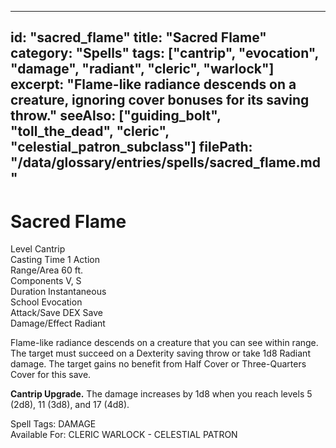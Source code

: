 
---
id: "sacred_flame"
title: "Sacred Flame"
category: "Spells"
tags: ["cantrip", "evocation", "damage", "radiant", "cleric", "warlock"]
excerpt: "Flame-like radiance descends on a creature, ignoring cover bonuses for its saving throw."
seeAlso: ["guiding_bolt", "toll_the_dead", "cleric", "celestial_patron_subclass"]
filePath: "/data/glossary/entries/spells/sacred_flame.md"
---
<div class="spell-card">
  <div class="spell-card-header">
    <h1 class="spell-card-title">Sacred Flame</h1>
  </div>
  <div class="spell-card-divider"></div>
  <div class="spell-card-stats-grid">
    <div class="spell-card-stat">
      <span class="spell-card-stat-label">Level</span>
      <span class="spell-card-stat-value">Cantrip</span>
    </div>
    <div class="spell-card-stat">
      <span class="spell-card-stat-label">Casting Time</span>
      <span class="spell-card-stat-value">1 Action</span>
    </div>
    <div class="spell-card-stat">
      <span class="spell-card-stat-label">Range/Area</span>
      <span class="spell-card-stat-value">60 ft.</span>
    </div>
    <div class="spell-card-stat">
      <span class="spell-card-stat-label">Components</span>
      <span class="spell-card-stat-value">V, S</span>
    </div>
    <div class="spell-card-stat">
      <span class="spell-card-stat-label">Duration</span>
      <span class="spell-card-stat-value">Instantaneous</span>
    </div>
    <div class="spell-card-stat">
      <span class="spell-card-stat-label">School</span>
      <span class="spell-card-stat-value">Evocation</span>
    </div>
    <div class="spell-card-stat">
      <span class="spell-card-stat-label">Attack/Save</span>
      <span class="spell-card-stat-value">DEX Save</span>
    </div>
    <div class="spell-card-stat">
      <span class="spell-card-stat-label">Damage/Effect</span>
      <span class="spell-card-stat-value">Radiant</span>
    </div>
  </div>
  <div class="spell-card-divider"></div>
  <p class="spell-card-description">
    Flame-like radiance descends on a creature that you can see within range. The target must succeed on a Dexterity saving throw or take 1d8 Radiant damage. The target gains no benefit from <span data-term-id="half_cover" class="glossary-term-link-from-markdown">Half Cover</span> or <span data-term-id="three_quarters_cover" class="glossary-term-link-from-markdown">Three-Quarters Cover</span> for this save.
  </p>
  <p class="spell-card-description">
    <strong>Cantrip Upgrade.</strong> The damage increases by 1d8 when you reach levels 5 (2d8), 11 (3d8), and 17 (4d8).
  </p>
  <div class="spell-card-tags-section">
    <span class="spell-card-tags-label">Spell Tags:</span>
    <span class="spell-card-tag">DAMAGE</span>
  </div>
  <div class="spell-card-tags-section">
    <span class="spell-card-tags-label">Available For:</span>
    <span class="spell-card-tag">CLERIC</span>
    <span class="spell-card-tag">WARLOCK - CELESTIAL PATRON</span>
  </div>
</div>
